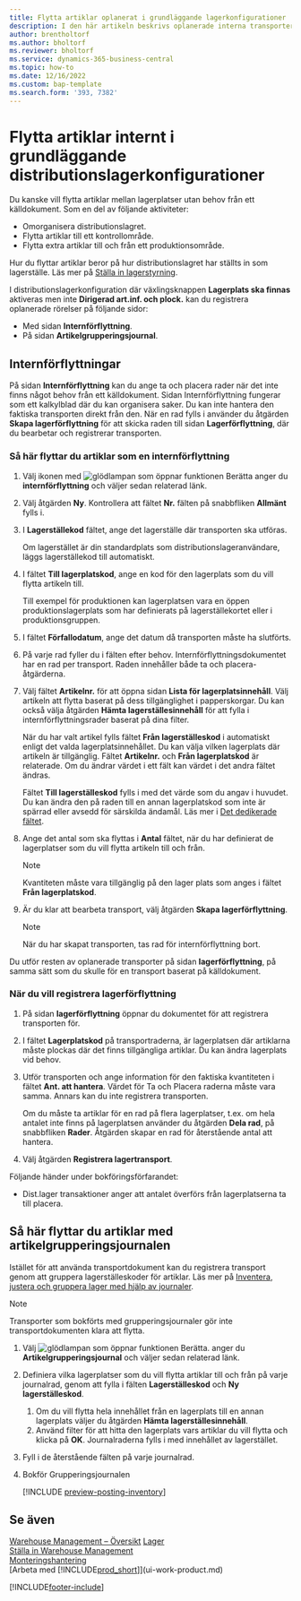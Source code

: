 ```yaml
---
title: Flytta artiklar oplanerat i grundläggande lagerkonfigurationer
description: I den här artikeln beskrivs oplanerade interna transporter mellan lagerplatser utan behov från ett källdokument.
author: brentholtorf
ms.author: bholtorf
ms.reviewer: bholtorf
ms.service: dynamics-365-business-central
ms.topic: how-to
ms.date: 12/16/2022
ms.custom: bap-template
ms.search.form: '393, 7382'
---
```

# Flytta artiklar internt i grundläggande distributionslagerkonfigurationer

Du kanske vill flytta artiklar mellan lagerplatser utan behov från ett källdokument. Som en del av följande aktiviteter:

* Omorganisera distributionslagret.
* Flytta artiklar till ett kontrollområde.
* Flytta extra artiklar till och från ett produktionsområde. 

Hur du flyttar artiklar beror på hur distributionslagret har ställts in som lagerställe. Läs mer på [Ställa in lagerstyrning](warehouse-setup-warehouse.md).

I distributionslagerkonfiguration där växlingsknappen **Lagerplats ska finnas** aktiveras men inte **Dirigerad art.inf. och plock.** kan du registrera oplanerade rörelser på följande sidor:  

* Med sidan **Internförflyttning**.
* På sidan **Artikelgrupperingsjournal**.  

## Internförflyttningar

På sidan **Internförflyttning** kan du ange ta och placera rader när det inte finns något behov från ett källdokument. Sidan Internförflyttning fungerar som ett kalkylblad där du kan organisera saker. Du kan inte hantera den faktiska transporten direkt från den. När en rad fylls i använder du åtgärden **Skapa lagerförflyttning** för att skicka raden till sidan **Lagerförflyttning**, där du bearbetar och registrerar transporten.

### Så här flyttar du artiklar som en internförflyttning

1. Välj ikonen med ![glödlampan som öppnar funktionen Berätta](media/ui-search/search_small.png "Berätta vad du vill göra") anger du **internförflyttning** och väljer sedan relaterad länk.  
2. Välj åtgärden **Ny**. Kontrollera att fältet **Nr.** fälten på snabbfliken **Allmänt** fylls i.
3. I **Lagerställekod** fältet, ange det lagerställe där transporten ska utföras.  

    Om lagerstället är din standardplats som distributionslageranvändare, läggs lagerställekod till automatiskt.  
4. I fältet **Till lagerplatskod**, ange en kod för den lagerplats som du vill flytta artikeln till.

    Till exempel för produktionen kan lagerplatsen vara en öppen produktionslagerplats som har definierats på lagerställekortet eller i produktionsgruppen.  
5. I fältet **Förfallodatum**, ange det datum då transporten måste ha slutförts.  
6. På varje rad fyller du i fälten efter behov. Internförflyttningsdokumentet har en rad per transport. Raden innehåller både ta och placera-åtgärderna.
7. Välj fältet **Artikelnr.** för att öppna sidan **Lista för lagerplatsinnehåll**. Välj artikeln att flytta baserat på dess tillgänglighet i papperskorgar. Du kan också välja åtgärden **Hämta lagerställesinnehåll** för att fylla i internförflyttningsrader baserat på dina filter.  

    När du har valt artikel fylls fältet **Från lagerställeskod** i automatiskt enligt det valda lagerplatsinnehållet. Du kan välja vilken lagerplats där artikeln är tillgänglig. Fältet **Artikelnr.** och **Från lagerplatskod** är relaterade. Om du ändrar värdet i ett fält kan värdet i det andra fältet ändras.  

    Fältet **Till lagerställeskod** fylls i med det värde som du angav i huvudet. Du kan ändra den på raden till en annan lagerplatskod som inte är spärrad eller avsedd för särskilda ändamål. Läs mer i [Det dedikerade fältet](warehouse-how-to-create-individual-bins.md#the-dedicated-field).  

8. Ange det antal som ska flyttas i **Antal** fältet, när du har definierat de lagerplatser som du vill flytta artikeln till och från.  

    > [!NOTE]  
    > Kvantiteten måste vara tillgänglig på den lager plats som anges i fältet **Från lagerplatskod**.  

9. Är du klar att bearbeta transport, välj åtgärden **Skapa lagerförflyttning**.  

    > [!NOTE]  
    >  När du har skapat transporten, tas rad för internförflyttning bort.  

Du utför resten av oplanerade transporter på sidan **lagerförflyttning**, på samma sätt som du skulle för en transport baserat på källdokument.

### När du vill registrera lagerförflyttning

1.  På sidan **lagerförflyttning** öppnar du dokumentet för att registrera transporten för.  
2. I fältet **Lagerplatskod** på transportraderna, är lagerplatsen där artiklarna måste plockas där det finns tillgängliga artiklar. Du kan ändra lagerplats vid behov.
3. Utför transporten och ange information för den faktiska kvantiteten i fältet **Ant. att hantera**. Värdet för Ta och Placera raderna måste vara samma. Annars kan du inte registrera transporten.

    Om du måste ta artiklar för en rad på flera lagerplatser, t.ex. om hela antalet inte finns på lagerplatsen använder du åtgärden **Dela rad**, på snabbfliken **Rader**. Åtgärden skapar en rad för återstående antal att hantera.  
4. Välj åtgärden **Registrera lagertransport**.  

Följande händer under bokföringsförfarandet:

* Dist.lager transaktioner anger att antalet överförs från lagerplatserna ta till placera.

## Så här flyttar du artiklar med artikelgrupperingsjournalen

Istället för att använda transportdokument kan du registrera transport genom att gruppera lagerställeskoder för artiklar. Läs mer på [Inventera, justera och gruppera lager med hjälp av journaler](inventory-how-count-adjust-reclassify.md).

> [!NOTE]  
> Transporter som bokförts med grupperingsjournaler gör inte transportdokumenten klara att flytta.  

1. Välj ![glödlampan som öppnar funktionen Berätta.](media/ui-search/search_small.png "Berätta vad du vill göra") anger du **Artikelgrupperingsjournal** och väljer sedan relaterad länk.  
2. Definiera vilka lagerplatser som du vill flytta artiklar till och från på varje journalrad, genom att fylla i fälten **Lagerställeskod** och **Ny lagerställeskod**.  

    1. Om du vill flytta hela innehållet från en lagerplats till en annan lagerplats väljer du åtgärden **Hämta lagerställesinnehåll**.  
    2. Använd filter för att hitta den lagerplats vars artiklar du vill flytta och klicka på **OK**. Journalraderna fylls i med innehållet av lagerstället.  
3. Fyll i de återstående fälten på varje journalrad.
4. Bokför Grupperingsjournalen  

    [!INCLUDE [preview-posting-inventory](includes/preview-posting-inventory.md)]

## Se även

[Warehouse Management – Översikt](design-details-warehouse-management.md)
[Lager](inventory-manage-inventory.md)  
[Ställa in Warehouse Management](warehouse-setup-warehouse.md)  
[Monteringshantering](assembly-assemble-items.md)  
[Arbeta med [!INCLUDE[prod_short](includes/prod_short.md)]](ui-work-product.md)


[!INCLUDE[footer-include](includes/footer-banner.md)]
